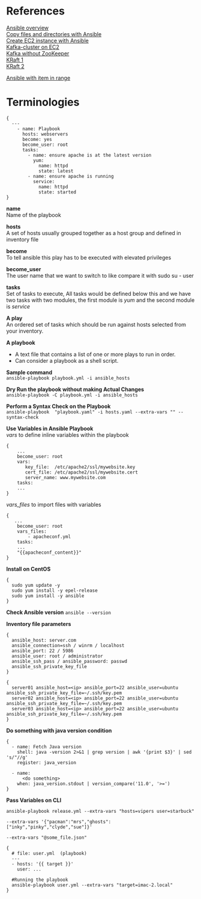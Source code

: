 # References  
[Ansible overview](https://www.middlewareinventory.com/blog/ansible-playbook-example/#What_is_Ansible_Playbook)  
[Copy files and directories with Ansible](https://www.middlewareinventory.com/blog/ansible-copy-examples/)  
[Create EC2 instance with Ansible](https://www.middlewareinventory.com/blog/ansible-aws-ec2/)  
[Kafka-cluster on EC2](https://github.com/giladju/setup-kafka-cluster-ec2/tree/master/tasks)  
[Kafka without ZooKeeper](https://hevodata.com/learn/kafka-without-zookeeper)  
[KRaft 1](https://developer.confluent.io/learn/kraft/)  
[KRaft 2](https://www.masterspringboot.com/apache-kafka/how-to-run-kafka-without-zookeeper/)  

[Ansible with item in range](https://stackoverflow.com/questions/48653092/ansible-with-items-in-range)

# Terminologies

```
{
  ---
    - name: Playbook
      hosts: webservers
      become: yes
      become_user: root
      tasks:
        - name: ensure apache is at the latest version
          yum:
            name: httpd
            state: latest
        - name: ensure apache is running
          service:
            name: httpd
            state: started
}
```

**name**  
Name of the playbook

**hosts**  
A set of hosts usually grouped together as a host group and defined in inventory file

**become**  
To tell ansible this play has to be executed with elevated privileges

**become_user**  
The user name that we want to switch to like compare it with sudo su - user

**tasks**  
Set of tasks to execute, All tasks would be defined below this and we have two tasks with two modules, the first module is *yum* and the second module is *service*

**A play**  
An ordered set of tasks which should be run against hosts selected from your inventory.

**A playbook** 
- A text file that contains a list of one or more plays to run in order.
- Can consider a playbook as a shell script. 

**Sample command**  
`ansible-playbook playbook.yml -i ansible_hosts`

**Dry Run the playbook without making Actual Changes**  
`ansible-playbook -C playbook.yml -i ansible_hosts`

**Perform a Syntax Check on the Playbook**  
`ansible-playbook  "playbook.yaml" -i hosts.yaml --extra-vars "" --syntax-check`

**Use Variables in Ansible Playbook**  
*vars* to define inline variables within the playbook  
```
{
    ...
    become_user: root
    vars:
       key_file:  /etc/apache2/ssl/mywebsite.key
       cert_file: /etc/apache2/ssl/mywebsite.cert
       server_name: www.mywebsite.com
    tasks:
    ...
}
```

*vars_files* to import files with variables  
```
{
   ...
    become_user: root
    vars_files:
        - apacheconf.yml
    tasks:
    ... 
    "{{apacheconf_content}}"
}
```

**Install on CentOS**  
```
{
  sudo yum update -y
  sudo yum install -y epel-release
  sudo yum install -y ansible
}
```

**Check Ansible version** `ansible --version`

**Inventory file parameters**
```
{
  ansible_host: server.com
  ansible_connection=ssh / winrm / localhost
  ansible_port: 22 / 5986
  ansible_user: root / administrator
  ansible_ssh_pass / ansible_password: passwd
  ansible_ssh_private_key_file
}
```  
```
{
  server01 ansible_host=<ip> ansible_port=22 ansible_user=ubuntu ansible_ssh_private_key_file=~/.ssh/key.pem
  server02 ansible_host=<ip> ansible_port=22 ansible_user=ubuntu ansible_ssh_private_key_file=~/.ssh/key.pem
  server03 ansible_host=<ip> ansible_port=22 ansible_user=ubuntu ansible_ssh_private_key_file=~/.ssh/key.pem
}
```  

**Do something with java version condition**
```
{
  - name: Fetch Java version
    shell: java -version 2>&1 | grep version | awk '{print $3}' | sed 's/"//g'
    register: java_version

  - name:
      <do something> 
    when: java_version.stdout | version_compare('11.0', '>=')
}
```  

**Pass Variables on CLI**  

`ansible-playbook release.yml --extra-vars "hosts=vipers user=starbuck"`  
  
`--extra-vars '{"pacman":"mrs","ghosts":["inky","pinky","clyde","sue"]}'`  
  
`--extra-vars "@some_file.json"`  
  
```
{
  # file: user.yml  (playbook)
  ---
  - hosts: '{{ target }}'
    user: ...

  #Running the playbook
  ansible-playbook user.yml --extra-vars "target=imac-2.local"
}
```
